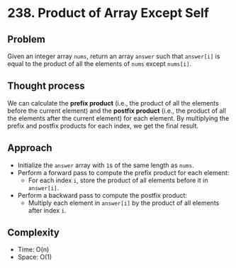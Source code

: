 # 238. Product of Array Except Self

## Problem
Given an integer array `nums`, return an array `answer` such that `answer[i]` is equal to the product of all the elements of `nums` except `nums[i]`.

## Thought process
We can calculate the **prefix product** (i.e., the product of all the elements before the current element) and the **postfix product** (i.e., the product of all the elements after the current element) for each element. By multiplying the prefix and postfix products for each index, we get the final result.

## Approach
- Initialize the `answer` array with `1`s of the same length as `nums`.
- Perform a forward pass to compute the prefix product for each element:
  - For each index `i`, store the product of all elements before it in `answer[i]`.
- Perform a backward pass to compute the postfix product:
  - Multiply each element in `answer[i]` by the product of all elements after index `i`.

## Complexity
- Time: O(n)
- Space: O(1)